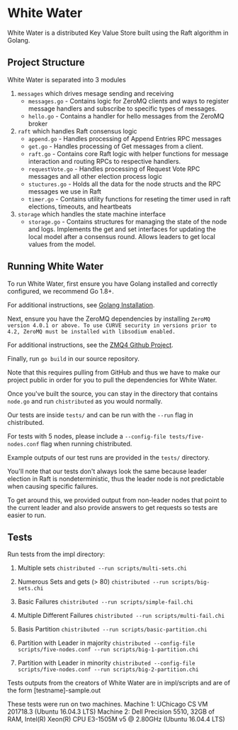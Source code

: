 # White Water
White Water is a distributed Key Value Store built using the Raft algorithm in Golang.

## Project Structure
White Water is separated into 3 modules
1. `messages` which drives mesage sending and receiving
    - `messages.go` - Contains logic for ZeroMQ clients and ways to register message handlers and subscribe to specific types of messages.
    - `hello.go` - Contains a handler for hello messages from the ZeroMQ broker
2. `raft` which handles Raft consensus logic
    - `append.go` - Handles processing of Append Entries RPC messages
    - `get.go` - Handles processing of Get messages from a client.
    - `raft.go` - Contains core Raft logic with helper functions for message interaction and routing RPCs to respective handlers.
    - `requestVote.go` - Handles processing of Request Vote RPC messages and all other election process logic
    - `stuctures.go` - Holds all the data for the node structs and the RPC messages we use in Raft
    - `timer.go` - Contains utility functions for reseting the timer used in raft elections, timeouts, and heartbeats
3. `storage` which handles the state machine interface
    - `storage.go` - Contains structures for managing the state of the node and logs. Implements the get and set interfaces for updating the local model after a consensus round. Allows leaders to get local values from the model.

## Running White Water
To run White Water, first ensure you have Golang installed and correctly configured, we recommend Go 1.8+.

For additional instructions, see [Golang Installation](https://golang.org/doc/install).

Next, ensure you have the ZeroMQ dependencies by installing `ZeroMQ version 4.0.1 or above. To use CURVE security in versions prior to 4.2, ZeroMQ must be installed with libsodium enabled.`

For additional instructions, see the [ZMQ4 Github Project](https://github.com/pebbe/zmq4).

Finally, run `go build` in our source repository.

Note that this requires pulling from GitHub and thus we have to make our project public in order for you to pull the dependencies for White Water.

Once you've built the source, you can stay in the directory that contains `node.go` and run `chistributed` as you would normally.

Our tests are inside `tests/` and can be run with the `--run` flag in chistributed.

For tests with 5 nodes, please include a `--config-file tests/five-nodes.conf` flag when running chistributed.

Example outputs of our test runs are provided in the `tests/` directory.

You'll note that our tests don't always look the same because leader election in Raft is nondeterministic, thus the leader node is not predictable when causing specific failures.

To get around this, we provided output from non-leader nodes that point to the current leader and also provide answers to get requests so tests are easier to run.


## Tests
Run tests from the impl directory:

1. Multiple sets
`chistributed --run scripts/multi-sets.chi`

2. Numerous Sets and gets (> 80)
`chistributed --run scripts/big-sets.chi`

3. Basic Failures
`chistributed --run scripts/simple-fail.chi`

4. Multiple Different Failures
`chistributed --run scripts/multi-fail.chi`

5. Basis Partition
`chistributed --run scripts/basic-partition.chi`

6. Partition with Leader in majority
`chistributed --config-file scripts/five-nodes.conf --run scripts/big-1-partition.chi`

7. Partition with Leader in minority
`chistributed --config-file scripts/five-nodes.conf --run scripts/big-2-partition.chi`

Tests outputs from the creators of White Water are in impl/scripts
and are of the form [testname]-sample.out

These tests were run on two machines.
Machine 1: UChicago CS VM 201718.3 (Ubuntu 16.04.3 LTS)
Machine 2: Dell Precision 5510, 32GB of RAM, Intel(R) Xeon(R) CPU E3-1505M v5 @ 2.80GHz (Ubuntu 16.04.4 LTS)
